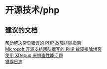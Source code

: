 <properties
    pageTitle="open source technologies/php"
    description="开源技术/php"
    service="microsoft.web"
    resource="sites"
    authors="aashu"
    displayOrder=""
    selfHelpType="generic"
    supportTopicIds="32444083"
    resourceTags=""
    productPesIds="14748, 16170"
    cloudEnvironments="public"
/>


# 开源技术/php

## **建议的文档**
[帮助解决常见错误的 PHP 故障排除指南](https://blogs.msdn.microsoft.com/appserviceteam/2016/09/14/php-troubleshooting-guide-for-common-errors/)<br>
[Microsoft 开源支持团队撰写的 PHP 故障排除博客](https://blogs.msdn.microsoft.com/azureossds/tag/php-troubleshooting/)<br>
[使用 XDebug 来排查性能问题](https://blogs.msdn.microsoft.com/waws/2014/04/04/troubleshooting-php-performance-in-microsoft-azure-web-sites-with-xdebug/)<br>
[错误日志](https://blogs.msdn.microsoft.com/azureossds/2015/04/15/info-about-php-fatal-error-and-error-log-on-azure-website/)



<!--HONumber=Oct16_HO3-->


